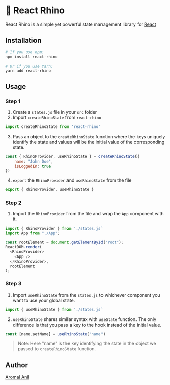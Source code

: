 # 🦏 React Rhino 

React Rhino is a simple yet powerful state management library for [React](https://reactjs.org/)

## Installation 

```bash
# If you use npm:
npm install react-rhino

# Or if you use Yarn:
yarn add react-rhino
```

## Usage

### Step 1
1. Create a `states.js` file in your `src` folder
2. Import `createRhinoState` from `react-rhino`

```js
import createRhinoState from 'react-rhino'
```

3. Pass an object to the `createRhinoState` function where the keys uniquely identify the state and values will be the initial value of the corresponding state.

```js
const { RhinoProvider, useRhinoState } = createRhinoState({
    name: "John Doe",
    isLoggedIn: true
})
```
4. `export` the `RhinoProvider` and `useRhinoState` from the file

```js
export { RhinoProvider, useRhinoState }
```

### Step 2
1. Import the `RhinoProvider` from the file and wrap the `App` component with it.

```js
import { RhinoProvider } from './states.js`
import App from "./App";

const rootElement = document.getElementById("root");
ReactDOM.render(
  <RhinoProvider>
    <App />
  </RhinoProvider>,
  rootElement
);

```

### Step 3
1. Import `useRhinoState` from the `states.js` to whichever component you want to use your global state.
```js
import { useRhinoState } from './states.js`
```
2. `useRhinoState` shares similar syntax with `useState` function. The only difference is that you pass a key to the hook instead of the initial value.
```js
const [name,setName] = useRhinoState("name")
```

> Note: Here "name" is the key identifying the state in the object we passed to `createRhinoState` function.


## Author
[Aromal Anil](https://aromalanil.tech)